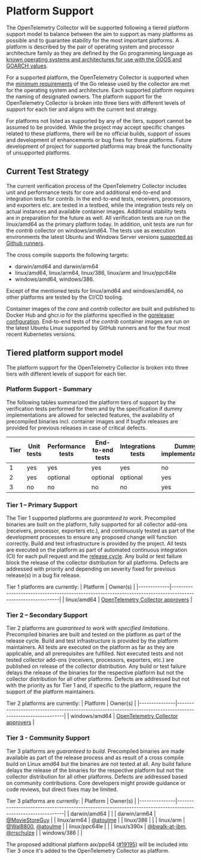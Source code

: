 # Platform Support

The OpenTelemetry Collector will be supported following a tiered platform support model to balance between the aim to support as many platforms as possible and to guarantee stability for the most important platforms. A platform is described by the pair of operating system and processor architecture family as they are defined by the Go programming language as [known operating systems and architectures for use with the GOOS and GOARCH values](https://go.dev/src/go/build/syslist.go). 

For a supported platform, the OpenTelemetry Collector is supported when the [minimum requirements](https://github.com/golang/go/wiki/MinimumRequirements) of the Go release used by the collector are met for the operating system and architecture. Each supported platform requires the naming of designated owners. The platform support for the OpenTelemetry Collector is broken into three tiers with different levels of support for each tier and aligns with the current test strategy. 

For platforms not listed as supported by any of the tiers, support cannot be assumed to be provided. While the project may accept specific changes related to these platforms, there will be no official builds, support of issues and development of enhancements or bug fixes for these platforms. Future development of project for supported platforms may break the functionality of unsupported platforms.

## Current Test Strategy

The current verification process of the OpenTelemetry Collector includes unit and performance tests for core and additional end-to-end and integration tests for contrib. In the end-to-end tests, receivers, processors, and exporters etc. are tested in a testbed, while the integration tests rely on actual instances and available container images. Additional stability tests are in preparation for the future as well. All verification tests are run on the linux/amd64 as the primary platform today. In addition, unit tests are run for the _contrib_ collector on windows/amd64. The tests use as execution environments the latest Ubuntu and Windows Server versions [supported as Github runners](https://docs.github.com/en/actions/using-github-hosted-runners/about-github-hosted-runners#supported-runners-and-hardware-resources). 

The cross compile supports the following targets:
- darwin/amd64 and darwin/arm64
- linux/amd64, linux/arm64, linux/386, linux/arm and linux/ppc64le
- windows/amd64, windows/386. 

Except of the mentioned tests for linux/amd64 and windows/amd64, no other platforms are tested by the CI/CD tooling. 

Container images of the _core_ and _contrib_ collector are built and published to Docker Hub and ghcr.io for the platforms specified in the [goreleaser configuration](https://github.com/open-telemetry/opentelemetry-collector-releases/blob/bf8002ec6d2109cdb4184fc6eb6f8bda59ea96a2/.goreleaser.yaml#L137). End-to-end tests of the _contrib_ container images are run on the latest Ubuntu Linux supported by GitHub runners and for the four most recent Kubernetes versions.

## Tiered platform support model

The platform support for the OpenTelemetry Collector is broken into three tiers with different levels of support for each tier. 

### Platform Support - Summary

The following tables summarized the platform tiers of support by the verification tests performed for them and by the specification if dummy implementations are allowed for selected features, the availability of precompiled binaries incl. container images and if bugfix releases are provided for previous releases in case of critical defects. 

| Tier | Unit tests | Performance tests | End-to-end tests | Integrations tests | Dummy implementations | Precompiled binaries | Bugfix releases |
|------|------------|-------------------|------------------|--------------------|-----------------------|----------------------|-----------------|
| 1    | yes        | yes               | yes              | yes                | no                    | yes                  | yes             |
| 2    | yes        | optional          | optional         | optional           | yes                   | yes                  | no              |
| 3    | no         | no                | no               | no                 | yes                   | yes                  | no              |

### Tier 1 – Primary Support

The Tier 1 supported platforms are _guaranteed to work_. Precompiled binaries are built on the platform, fully supported for all collector add-ons (receivers, processor, exporters etc.), and continuously tested as part of the development processes to ensure any proposed change will function correctly. Build and test infrastructure is provided by the project. All tests are executed on the platform as part of automated continuous integration (CI) for each pull request and the [release cycle](https://github.com/open-telemetry/opentelemetry-collector/blob/main/docs/release.md#release-schedule). Any build or test failure block the release of the collector distribution for all platforms. Defects are addressed with priority and depending on severity fixed for previous release(s) in a bug fix release.

Tier 1 platforms are currently:
| Platform    | Owner(s)                                                                                                    |
|-------------|-------------------------------------------------------------------------------------------------------------|
| linux/amd64 | [OpenTelemetry Collector approvers](https://github.com/open-telemetry/opentelemetry-collector#contributing) |

### Tier 2 – Secondary Support

Tier 2 platforms are _guaranteed to work with specified limitations_. Precompiled binaries are built and tested on the platform as part of the release cycle. Build and test infrastructure is provided by the platform maintainers. All tests are executed on the platform as far as they are applicable, and all prerequisites are fulfilled. Not executed tests and not tested collector add-ons (receivers, processors, exporters, etc.) are published on release of the collector distribution. Any build or test failure delays the release of the binaries for the respective platform but not the collector distribution for all other platforms. Defects are addressed but not with the priority as for Tier 1 and, if specific to the platform, require the support of the platform maintainers.

Tier 2 platforms are currently:
| Platform      | Owner(s)                                                                                                    |
|---------------|-------------------------------------------------------------------------------------------------------------|
| windows/amd64 | [OpenTelemetry Collector approvers](https://github.com/open-telemetry/opentelemetry-collector#contributing) |

### Tier 3 - Community Support

Tier 3 platforms are _guaranteed to build_. Precompiled binaries are made available as part of the release process and as result of a cross compile build on Linux amd64 but the binaries are not tested at all. Any build failure delays the release of the binaries for the respective platform but not the collector distribution for all other platforms. Defects are addressed based on community contributions. Core developers might provide guidance or code reviews, but direct fixes may be limited.

Tier 3 platforms are currently:
| Platform      | Owner(s)                                                                                                    |
|---------------|-------------------------------------------------------------------------------------------------------------|
| darwin/amd64  |                                                                                                             |
| darwin/arm64  | [@MovieStoreGuy](https://github.com/MovieStoreGuy)                                                          |
| linux/arm64   | [@atoulme](https://github.com/atoulme)                                                                      |
| linux/386     |                                                                                                             |
| linux/arm     | [@Wal8800](https://github.com/Wal8800), [@atoulme](https://github.com/atoulme)                              |
| linux/ppc64le |                                                                                                             |
| linux/s390x   | [@bwalk-at-ibm](https://github.com/bwalk-at-ibm), [@rrschulze](https://github.com/rrschulze)                |
| windows/386   |                                                                                                             |

The proposed additional platform aix/ppc64 ([#19195](https://github.com/open-telemetry/opentelemetry-collector-contrib/issues/19195)) will be included into Tier 3 once it's added to the OpenTelemetry Collector as platform. 


